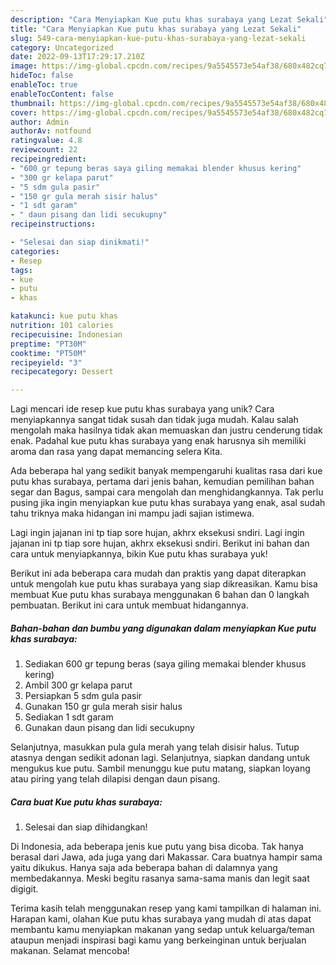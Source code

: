 ```yaml
---
description: "Cara Menyiapkan Kue putu khas surabaya yang Lezat Sekali"
title: "Cara Menyiapkan Kue putu khas surabaya yang Lezat Sekali"
slug: 549-cara-menyiapkan-kue-putu-khas-surabaya-yang-lezat-sekali
category: Uncategorized
date: 2022-09-13T17:29:17.210Z
image: https://img-global.cpcdn.com/recipes/9a5545573e54af38/680x482cq70/kue-putu-khas-surabaya-foto-resep-utama.jpg
hideToc: false
enableToc: true
enableTocContent: false
thumbnail: https://img-global.cpcdn.com/recipes/9a5545573e54af38/680x482cq70/kue-putu-khas-surabaya-foto-resep-utama.jpg
cover: https://img-global.cpcdn.com/recipes/9a5545573e54af38/680x482cq70/kue-putu-khas-surabaya-foto-resep-utama.jpg
author: Admin
authorAv: notfound
ratingvalue: 4.8
reviewcount: 22
recipeingredient:
- "600 gr tepung beras saya giling memakai blender khusus kering"
- "300 gr kelapa parut"
- "5 sdm gula pasir"
- "150 gr gula merah sisir halus"
- "1 sdt garam"
- " daun pisang dan lidi secukupny"
recipeinstructions:

- "Selesai dan siap dinikmati!"
categories:
- Resep
tags:
- kue
- putu
- khas

katakunci: kue putu khas 
nutrition: 101 calories
recipecuisine: Indonesian
preptime: "PT30M"
cooktime: "PT50M"
recipeyield: "3"
recipecategory: Dessert

---
```





Lagi mencari ide resep kue putu khas surabaya yang unik? Cara menyiapkannya sangat tidak susah dan tidak juga mudah. Kalau salah mengolah maka hasilnya tidak akan memuaskan dan justru cenderung tidak enak. Padahal kue putu khas surabaya yang enak harusnya sih memiliki aroma dan rasa yang dapat memancing selera Kita.





Ada beberapa hal yang sedikit banyak mempengaruhi kualitas rasa dari kue putu khas surabaya, pertama dari jenis bahan, kemudian pemilihan bahan segar dan Bagus, sampai cara mengolah dan menghidangkannya. Tak perlu pusing jika ingin menyiapkan kue putu khas surabaya yang enak,      asal sudah tahu triknya maka hidangan ini mampu jadi sajian istimewa.














Lagi ingin jajanan ini tp tiap sore hujan, akhrx eksekusi sndiri. Lagi ingin jajanan ini tp tiap sore hujan, akhrx eksekusi sndiri. Berikut ini bahan dan cara untuk menyiapkannya, bikin Kue putu khas surabaya yuk!






Berikut ini ada beberapa cara mudah dan praktis yang dapat diterapkan untuk mengolah kue putu khas surabaya yang siap dikreasikan. Kamu bisa membuat Kue putu khas surabaya menggunakan 6 bahan dan 0 langkah pembuatan. Berikut ini cara untuk membuat hidangannya.

<!--inarticleads1-->

##### Bahan-bahan dan bumbu yang digunakan dalam menyiapkan Kue putu khas surabaya:

1. Sediakan 600 gr tepung beras (saya giling memakai blender khusus kering)
1. Ambil 300 gr kelapa parut
1. Persiapkan 5 sdm gula pasir
1. Gunakan 150 gr gula merah sisir halus
1. Sediakan 1 sdt garam
1. Gunakan  daun pisang dan lidi secukupny


Selanjutnya, masukkan pula gula merah yang telah disisir halus. Tutup atasnya dengan sedikit adonan lagi. Selanjutnya, siapkan dandang untuk mengukus kue putu. Sambil menunggu kue putu matang, siapkan loyang atau piring yang telah dilapisi dengan daun pisang. 

<!--inarticleads2-->

##### Cara buat Kue putu khas surabaya:


1. Selesai dan siap dihidangkan!

Di Indonesia, ada beberapa jenis kue putu yang bisa dicoba. Tak hanya berasal dari Jawa, ada juga yang dari Makassar. Cara buatnya hampir sama yaitu dikukus. Hanya saja ada beberapa bahan di dalamnya yang membedakannya. Meski begitu rasanya sama-sama manis dan legit saat digigit. 

Terima kasih telah menggunakan resep yang kami tampilkan di halaman ini. Harapan kami, olahan Kue putu khas surabaya yang mudah di atas dapat membantu kamu menyiapkan makanan yang sedap untuk keluarga/teman ataupun menjadi inspirasi bagi kamu yang berkeinginan untuk berjualan makanan. Selamat mencoba!
